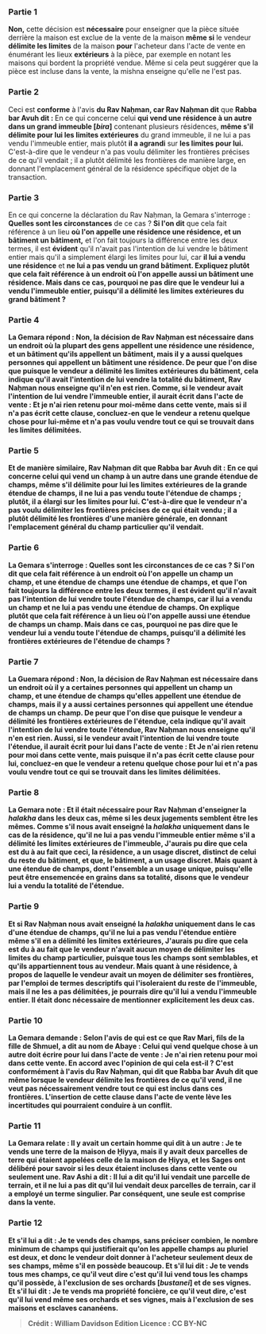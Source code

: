 
### Partie 1
<b>Non,</b> cette décision est <b>nécessaire</b> pour enseigner que la pièce située derrière la maison est exclue de la vente de la maison <b>même si</b> le vendeur <b>délimite les limites</b> de la maison <b>pour</b> l'acheteur dans l'acte de vente en énumérant les lieux <b>extérieurs</b> à la pièce, par exemple en notant les maisons qui bordent la propriété vendue. Même si cela peut suggérer que la pièce est incluse dans la vente, la mishna enseigne qu'elle ne l'est pas.

### Partie 2
Ceci est <b>conforme</b> à l'avis <b>du Rav Naḥman, car Rav Naḥman dit</b> que <b>Rabba bar Avuh dit : </b> En ce qui concerne celui <b>qui vend une résidence à un autre dans un grand immeuble [<i>bira</i>]</b> contenant plusieurs résidences, <b>même s'il délimite pour lui les limites extérieures</b> du grand immeuble, il ne lui a pas vendu l'immeuble entier, mais plutôt <b>il a agrandi</b> sur <b>les limites pour lui. </b> C'est-à-dire que le vendeur n'a pas voulu délimiter les frontières précises de ce qu'il vendait ; il a plutôt délimité les frontières de manière large, en donnant l'emplacement général de la résidence spécifique objet de la transaction.

### Partie 3
En ce qui concerne la déclaration du Rav Naḥman, la Gemara s'interroge : <b>Quelles sont les circonstances</b> de ce cas ? <b>Si l'on dit</b> que cela fait référence à un lieu <b>où l'on appelle une résidence une résidence, et un bâtiment un bâtiment,</b> et l'on fait toujours la différence entre les deux termes, il est <b>évident</b> qu'il n'avait pas l'intention de lui vendre le bâtiment entier mais qu'il a simplement élargi les limites pour lui, car <b>il lui a vendu une résidence</b> et <b>ne lui a pas vendu un grand bâtiment. Expliquez plutôt que cela fait référence à un endroit <b>où l'on appelle aussi un bâtiment une résidence.</b> Mais dans ce cas, pourquoi ne pas dire que le vendeur <b>lui a vendu l'immeuble entier</b>, puisqu'il a délimité les limites extérieures du grand bâtiment ?

### Partie 4
La Gemara répond : <b>Non,</b> la décision de Rav Naḥman est <b>nécessaire</b> dans un endroit <b>où la plupart des gens <b>appellent une résidence une résidence,</b> et <b>un bâtiment</b> qu'ils appellent <b>un bâtiment, mais il y a aussi</b> quelques personnes <b>qui appellent un bâtiment une résidence. De peur que l'on dise</b> que puisque le vendeur a délimité les limites extérieures du bâtiment, cela indique qu'il avait l'intention de lui <b>vendre la totalité</b> du bâtiment, Rav Naḥman <b>nous enseigne</b> qu'il n'en est rien. <b>Comme,</b> si le vendeur avait l'intention de lui vendre l'immeuble entier, <b>il aurait écrit</b> dans l'acte de vente : <b>Et je n'ai rien retenu</b> pour moi-même <b>dans cette vente, mais</b> si <b>il n'a pas écrit</b> cette clause, <b>concluez-en</b> que le vendeur <b>a retenu</b> quelque chose pour lui-même et n'a pas voulu vendre tout ce qui se trouvait dans les limites délimitées.

### Partie 5
<b>Et</b> de manière similaire, <b>Rav Naḥman dit</b> que <b>Rabba bar Avuh dit :</b> En ce qui concerne celui <b>qui vend un champ à un autre dans une grande étendue de champs, même s'il délimite pour lui les limites extérieures</b> de la grande étendue de champs, il ne lui a pas vendu toute l'étendue de champs ; plutôt, <b>il a élargi</b> sur <b>les limites pour lui. </b> C'est-à-dire que le vendeur n'a pas voulu délimiter les frontières précises de ce qui était vendu ; il a plutôt délimité les frontières d'une manière générale, en donnant l'emplacement général du champ particulier qu'il vendait.

### Partie 6
La Gemara s'interroge : <b>Quelles sont les circonstances</b> de ce cas ? <b>Si l'on dit</b> que cela fait référence à un endroit <b>où l'on appelle un champ un champ, et une étendue de champs une étendue de champs,</b> et que l'on fait toujours la différence entre les deux termes, il est <b>évident</b> qu'il n'avait pas l'intention de lui vendre toute l'étendue de champs, car <b>il lui a vendu un champ</b> et <b>ne lui a pas vendu une étendue de champs. On explique plutôt que cela fait référence à un lieu <b>où l'on appelle aussi une étendue de champs un champ.</b> Mais dans ce cas, pourquoi ne pas dire que le vendeur <b>lui a vendu toute</b> l'étendue de champs, puisqu'il a délimité les frontières extérieures de l'étendue de champs ?

### Partie 7
La Guemara répond : <b>Non,</b> la décision de Rav Naḥman est <b>nécessaire</b> dans un endroit <b>où il y a</b> certaines personnes <b>qui appellent un champ un champ, et une étendue de champs</b> qu'elles appellent <b>une étendue de champs, mais il y a aussi</b> certaines personnes <b>qui appellent une étendue de champs un champ. De peur que l'on dise</b> que puisque le vendeur a délimité les frontières extérieures de l'étendue, cela indique qu'il avait l'intention de lui <b>vendre toute</b> l'étendue, Rav Naḥman <b>nous enseigne</b> qu'il n'en est rien. <b>Aussi,</b> si le vendeur avait l'intention de lui vendre toute l'étendue, <b>il aurait écrit pour lui</b> dans l'acte de vente : Et <b>Je n'ai rien retenu pour moi dans cette vente, mais</b> puisque <b>il n'a pas écrit</b> cette clause <b>pour lui, concluez-en</b> que le vendeur <b>a retenu</b> quelque chose pour lui et n'a pas voulu vendre tout ce qui se trouvait dans les limites délimitées.

### Partie 8
La Gemara note : <b>Et</b> il était <b>nécessaire</b> pour Rav Naḥman d'enseigner la <i>halakha</i> dans les deux cas, même si les deux jugements semblent être les mêmes. <b>Comme s'il nous avait enseigné</b> la <i>halakha</i> uniquement dans le cas de la <b>résidence,</b> qu'il ne lui a pas vendu l'immeuble entier même s'il a délimité les limites extérieures de l'immeuble, J'aurais pu dire que cela est <b>du à</b> au fait <b>que ceci,</b> la résidence, a <b>un usage discret,</b> distinct de celui du reste du bâtiment, <b>et que,</b> le bâtiment, a <b>un usage discret. Mais</b> quant à <b>une étendue de champs, dont l'ensemble a un usage unique,</b> puisqu'elle peut être ensemencée en grains dans sa totalité, <b>disons</b> que le vendeur <b>lui a vendu la totalité</b> de l'étendue.

### Partie 9
<b>Et si</b> Rav Naḥman <b>nous avait enseigné</b> la <i>halakha</i> uniquement dans le cas d'une <b>étendue de champs,</b> qu'il ne lui a pas vendu l'étendue entière même s'il en a délimité les limites extérieures, J'aurais pu dire que cela est <b>du à</b> au fait <b>que</b> le vendeur <b>n'avait aucun</b> moyen de <b>délimiter</b> les limites du champ particulier, puisque tous les champs sont semblables, et qu'ils appartiennent tous au vendeur. <b>Mais</b> quant à <b>une résidence, à propos de laquelle</b> le vendeur <b>avait</b> un moyen <b>de délimiter</b> ses frontières, par l'emploi de termes descriptifs qui l'isoleraient du reste de l'immeuble, <b>mais il ne les a pas délimitées</b>, je pourrais dire qu'il <b>lui a vendu l'immeuble entier</b>. Il était donc <b>nécessaire</b> de mentionner explicitement les deux cas.

### Partie 10
La Gemara demande : <b>Selon l'avis de qui</b> <b>est ce que Rav Mari, fils de la fille de Shmuel, a dit au nom de Abaye : Celui qui vend quelque chose à un autre doit écrire pour lui</b> dans l'acte de vente : <b>Je n'ai rien retenu pour moi dans cette vente</b>. En accord avec l'opinion de qui</b> cela est-il ? C'est <b>conformément</b> à l'avis du <b>Rav Naḥman,</b> qui dit que <b>Rabba bar Avuh dit</b> que même lorsque le vendeur délimite les frontières de ce qu'il vend, il ne veut pas nécessairement vendre tout ce qui est inclus dans ces frontières. L'insertion de cette clause dans l'acte de vente lève les incertitudes qui pourraient conduire à un conflit.

### Partie 11
La Gemara relate : Il y avait <b>un certain</b> homme <b>qui dit à un autre : Je te vends une terre de la maison de Ḥiyya,</b> mais <b>il y avait deux</b> parcelles de <b>terre qui étaient appelées</b> celle <b>de la maison de Ḥiyya,</b> et les Sages ont délibéré pour savoir si les deux étaient incluses dans cette vente ou seulement une. <b>Rav Ashi a dit : Il lui a dit</b> qu'il lui vendait <b>une</b> parcelle de terrain, et <b>il ne lui a pas dit</b> qu'il lui vendait <b>deux</b> parcelles de terrain, car il a employé un terme singulier. Par conséquent, une seule est comprise dans la vente.

### Partie 12
<b>Et s'il lui a dit :</b> Je te vends <b>des champs, sans préciser</b> combien, <b>le nombre minimum</b> de champs qui justifierait qu'on les appelle <b>champs</b> au pluriel est <b>deux,</b> et donc le vendeur doit donner à l'acheteur seulement deux de ses champs, même s'il en possède beaucoup. <b>Et s'il lui dit :</b> Je te vends <b>tous</b> mes <b>champs,</b> ce qu'il veut dire c'est qu'il lui vend <b>tous les champs qu'il possède, à l'exclusion</b> de ses <b>orchards [<i>bustanei</i>] et de ses vignes. Et s'il lui dit :</b> Je te vends ma <b>propriété foncière,</b> ce qu'il veut dire, c'est qu'il lui vend <b>même</b> ses <b>orchards et ses vignes,</b> mais <b>à l'exclusion</b> de ses <b>maisons et</b> <b>esclaves cananéens.</b>

>Crédit : William Davidson Edition
>Licence : CC BY-NC